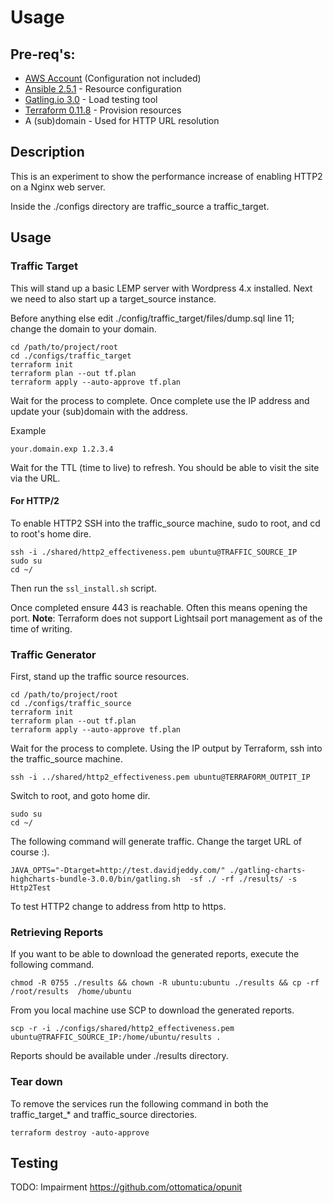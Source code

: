 # Usage

## Pre-req's:

 - [AWS Account](http://aws.amazon.com/) (Configuration not included)
 - [Ansible 2.5.1](https://www.ansible.com/) -  Resource configuration
 - [Gatling.io 3.0](https://gatling.io/) - Load testing tool
 - [Terraform 0.11.8](https://www.terraform.io/) - Provision resources
 - A (sub)domain - Used for HTTP URL resolution

## Description

This is an experiment to show the performance increase of enabling HTTP2 on a Nginx web server.

Inside the ./configs directory are traffic_source a traffic_target.

## Usage

### Traffic Target

This will stand up a basic LEMP server with Wordpress 4.x installed. Next we need to also start up a target_source instance.

Before anything else edit ./config/traffic_target/files/dump.sql line 11; change the domain to your domain.

    cd /path/to/project/root    
    cd ./configs/traffic_target
    terraform init
    terraform plan --out tf.plan
    terraform apply --auto-approve tf.plan

Wait for the process to complete. Once complete use the IP address and update your (sub)domain with the address.

Example

    your.domain.exp 1.2.3.4

Wait for the TTL (time to live) to refresh. You should be able to visit the site via the URL.

#### For HTTP/2

To enable HTTP2 SSH into the traffic_source machine, sudo to root, and cd to root's home dire.

    ssh -i ./shared/http2_effectiveness.pem ubuntu@TRAFFIC_SOURCE_IP
    sudo su
    cd ~/

Then run the `ssl_install.sh` script.

Once completed ensure 443 is reachable. Often this means opening the port.
**Note**: Terraform does not support Lightsail port management as of the time of writing.


### Traffic Generator

First, stand up the traffic source resources.

    cd /path/to/project/root
    cd ./configs/traffic_source
    terraform init
    terraform plan --out tf.plan
    terraform apply --auto-approve tf.plan

Wait for the process to complete. Using the IP output by Terraform, ssh into the traffic_source machine.

    ssh -i ../shared/http2_effectiveness.pem ubuntu@TERRAFORM_OUTPIT_IP

Switch to root, and goto home dir.

    sudo su
    cd ~/
    
The following command will generate traffic. Change the target URL of course :).

    JAVA_OPTS="-Dtarget=http://test.davidjeddy.com/" ./gatling-charts-highcharts-bundle-3.0.0/bin/gatling.sh  -sf ./ -rf ./results/ -s Http2Test
    
To test HTTP2 change to address from http to https.


### Retrieving Reports

If you want to be able to download the generated reports, execute the following command.

    chmod -R 0755 ./results && chown -R ubuntu:ubuntu ./results && cp -rf /root/results  /home/ubuntu

From you local machine use SCP to download the generated reports.

    scp -r -i ./configs/shared/http2_effectiveness.pem  ubuntu@TRAFFIC_SOURCE_IP:/home/ubuntu/results .

Reports should be available under ./results directory.

### Tear down

To remove the services run the following command in both the traffic_target_* and traffic_source directories.

    terraform destroy -auto-approve

## Testing

TODO: Impairment https://github.com/ottomatica/opunit 